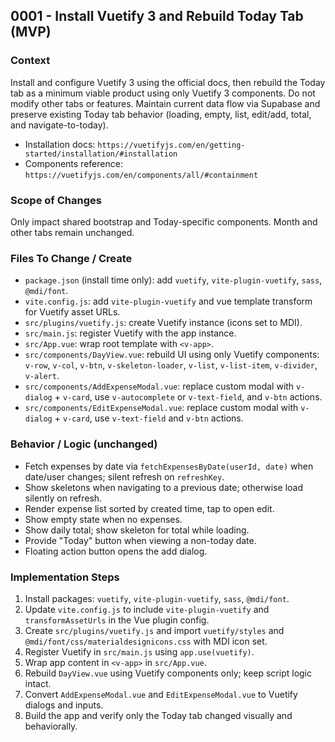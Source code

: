 ## 0001 - Install Vuetify 3 and Rebuild Today Tab (MVP)

### Context
Install and configure Vuetify 3 using the official docs, then rebuild the Today tab as a minimum viable product using only Vuetify 3 components. Do not modify other tabs or features. Maintain current data flow via Supabase and preserve existing Today tab behavior (loading, empty, list, edit/add, total, and navigate-to-today).

- Installation docs: `https://vuetifyjs.com/en/getting-started/installation/#installation`
- Components reference: `https://vuetifyjs.com/en/components/all/#containment`

### Scope of Changes
Only impact shared bootstrap and Today-specific components. Month and other tabs remain unchanged.

### Files To Change / Create
- `package.json` (install time only): add `vuetify`, `vite-plugin-vuetify`, `sass`, `@mdi/font`.
- `vite.config.js`: add `vite-plugin-vuetify` and vue template transform for Vuetify asset URLs.
- `src/plugins/vuetify.js`: create Vuetify instance (icons set to MDI).
- `src/main.js`: register Vuetify with the app instance.
- `src/App.vue`: wrap root template with `<v-app>`.
- `src/components/DayView.vue`: rebuild UI using only Vuetify components: `v-row`, `v-col`, `v-btn`, `v-skeleton-loader`, `v-list`, `v-list-item`, `v-divider`, `v-alert`.
- `src/components/AddExpenseModal.vue`: replace custom modal with `v-dialog` + `v-card`, use `v-autocomplete` or `v-text-field`, and `v-btn` actions.
- `src/components/EditExpenseModal.vue`: replace custom modal with `v-dialog` + `v-card`, use `v-text-field` and `v-btn` actions.

### Behavior / Logic (unchanged)
- Fetch expenses by date via `fetchExpensesByDate(userId, date)` when date/user changes; silent refresh on `refreshKey`.
- Show skeletons when navigating to a previous date; otherwise load silently on refresh.
- Render expense list sorted by created time, tap to open edit.
- Show empty state when no expenses.
- Show daily total; show skeleton for total while loading.
- Provide "Today" button when viewing a non-today date.
- Floating action button opens the add dialog.

### Implementation Steps
1. Install packages: `vuetify`, `vite-plugin-vuetify`, `sass`, `@mdi/font`.
2. Update `vite.config.js` to include `vite-plugin-vuetify` and `transformAssetUrls` in the Vue plugin config.
3. Create `src/plugins/vuetify.js` and import `vuetify/styles` and `@mdi/font/css/materialdesignicons.css` with MDI icon set.
4. Register Vuetify in `src/main.js` using `app.use(vuetify)`.
5. Wrap app content in `<v-app>` in `src/App.vue`.
6. Rebuild `DayView.vue` using Vuetify components only; keep script logic intact.
7. Convert `AddExpenseModal.vue` and `EditExpenseModal.vue` to Vuetify dialogs and inputs.
8. Build the app and verify only the Today tab changed visually and behaviorally.